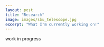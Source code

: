 ```yaml
---
layout: post
title: "Research"
image: images/sbu_telescope.jpg
excerpt: "What I'm currently working on!"
---
```


work in progress

